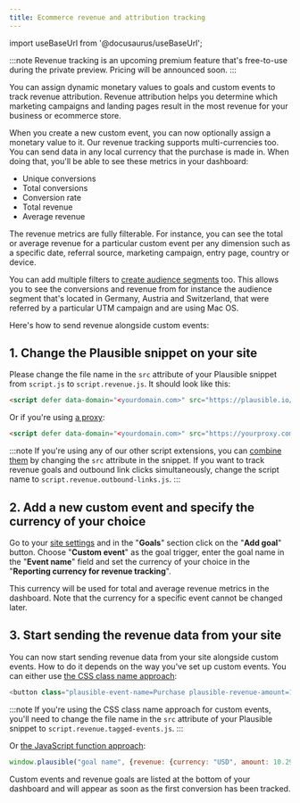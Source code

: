 ```yaml
---
title: Ecommerce revenue and attribution tracking
---
```


import useBaseUrl from '@docusaurus/useBaseUrl';

:::note
Revenue tracking is an upcoming premium feature that's free-to-use during the private preview. Pricing will be announced soon.
:::

You can assign dynamic monetary values to goals and custom events to track revenue attribution. Revenue attribution helps you determine which marketing campaigns and landing pages result in the most revenue for your business or ecommerce store.

When you create a new custom event, you can now optionally assign a monetary value to it. Our revenue tracking supports multi-currencies too. You can send data in any local currency that the purchase is made in. When doing that, you'll be able to see these metrics in your dashboard:

* Unique conversions
* Total conversions
* Conversion rate
* Total revenue
* Average revenue

The revenue metrics are fully filterable. For instance, you can see the total or average revenue for a particular custom event per any dimension such as a specific date, referral source, marketing campaign, entry page, country or device. 

You can add multiple filters to [create audience segments](filters-segments.md) too. This allows you to see the conversions and revenue from for instance the audience segment that's located in Germany, Austria and Switzerland, that were referred by a particular UTM campaign and are using Mac OS.

Here's how to send revenue alongside custom events:

## 1. Change the Plausible snippet on your site

Please change the file name in the `src` attribute of your Plausible snippet from `script.js` to `script.revenue.js`. It should look like this:

```html
<script defer data-domain="<yourdomain.com>" src="https://plausible.io/js/script.revenue.js"></script>
```

Or if you're using [a proxy](/proxy/introduction.md):

```html
<script defer data-domain="<yourdomain.com>" src="https://yourproxy.com/script.revenue.js"></script>
```

:::note
If you're using any of our other script extensions, you can [combine them](script-extensions.md#you-can-combine-extensions-according-to-your-needs) by changing the `src` attribute in the snippet. If you want to track revenue goals and outbound link clicks simultaneously, change the script name to `script.revenue.outbound-links.js`.
:::

## 2. Add a new custom event and specify the currency of your choice

Go to your [site settings](website-settings.md) and in the "**Goals**" section click on the "**Add goal**" button. Choose "**Custom event**" as the goal trigger, enter the goal name in the "**Event name**" field and set the currency of your choice in the "**Reporting currency for revenue tracking**". 

This currency will be used for total and average revenue metrics in the dashboard. Note that the currency for a specific event cannot be changed later.

## 3. Start sending the revenue data from your site

You can now start sending revenue data from your site alongside custom events. How to do it depends on the way you've set up custom events. You can either use [the CSS class name approach](custom-event-goals.md):

```javascript
<button class="plausible-event-name=Purchase plausible-revenue-amount=10.29 plausible-revenue-currency=EUR"></button>
```

:::note
If you're using the CSS class name approach for custom events, you'll need to change the file name in the `src` attribute of your Plausible snippet to `script.revenue.tagged-events.js`.
:::

Or [the JavaScript function approach](custom-event-goals.md#trigger-custom-events-manually-with-a-javascript-function):

```javascript
window.plausible("goal name", {revenue: {currency: "USD", amount: 10.29}})
```

Custom events and revenue goals are listed at the bottom of your dashboard and will appear as soon as the first conversion has been tracked. 

